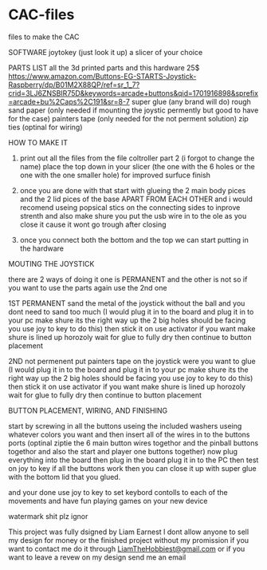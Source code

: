 # CAC-files
files to make the CAC

SOFTWARE
joytokey (just look it up)
a slicer of your choice

PARTS LIST 
all the 3d printed parts 
and this hardware 25$ https://www.amazon.com/Buttons-EG-STARTS-Joystick-Raspberry/dp/B01M2X88QP/ref=sr_1_7?crid=3LJ6ZNSBIR75D&keywords=arcade+buttons&qid=1701916898&sprefix=arcade+bu%2Caps%2C191&sr=8-7
super glue (any brand will do)
rough sand paper (only needed if mounting the joystic permently but good to have for the case)
painters tape (only needed for the not perment solution)
zip ties (optinal for wiring)

HOW TO MAKE IT

1. print out all the files from the file coltroller part 2 (i forgot to change the name) place the top down in your slicer (the one with the 6 holes or the one with the one smaller hole) for improved surfuce finish 

2. once you are done with that start with glueing the 2 main body pices and the 2 lid pices of the base APART FROM EACH OTHER and i would recomend useing popsical stics on the connecting sides to inprove strenth and also make shure you put the usb wire in to the ole as you close it cause it wont go trough after closing

3. once you connect both the bottom and the top we can start putting in the hardware

MOUTING THE JOYSTICK

there are 2 ways of doing it one is PERMANENT and the other is not so if you want to use the parts again use the 2nd one

1ST PERMANENT sand the metal of the joystick without the ball and you dont need to sand too much (I would plug it in to the board and plug it in to your pc make shure its the right way up the 2 big holes should be facing you use joy to key to do this) then stick it on use activator if you want make shure is lined up horozoly wait for glue to fully dry then continue to button placement

2ND not permenent put painters tape on the joystick were you want to glue (I would plug it in to the board and plug it in to your pc make shure its the right way up the 2 big holes should be facing you use joy to key to do this) then stick it on use activator if you want make shure is lined up horozoly wait for glue to fully dry then continue to button placement

BUTTON PLACEMENT, WIRING, AND FINISHING

start by screwing in all the buttons useing the included washers useing whatever colors you want and then insert all of the wires in to the buttons ports (optinal ziptie the 6 main button wires togethor and the pinball buttons togethor and also the start and player one buttons together) now plug everything into the board then plug in the board plug it in to the PC then test on joy to key if all the buttons work then you can close it up with super glue with the bottom lid that you glued.

and your done use joy to key to set keybord contolls to each of the movements and have fun playing games on your new device

watermark shit plz ignor 

This project was fully dsigned by Liam Earnest
I dont allow anyone to sell my design for money or the finished project without my promission
if you want to contact me do it through LiamTheHobbiest@gmail.com
or if you want to leave a revew on my design send me an email

